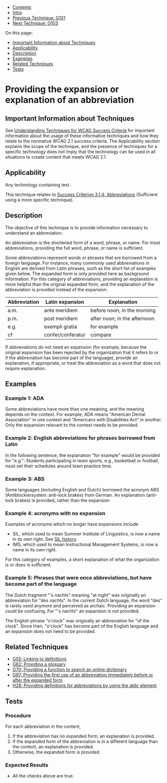 -   [Contents](https://www.w3.org/WAI/WCAG21/Techniques/#techniques "Table of Contents")
-   [Intro](https://www.w3.org/WAI/WCAG21/Techniques/#introduction "Introduction to Techniques")
-   [Previous Technique: G101](G101)
-   [Next Technique: G103](G103)

On this page:

-   [Important Information about Techniques](#important-information)
-   [Applicability](#applicability)
-   [Description](#description)
-   [Examples](#examples)
-   [Related Techniques](#related)
-   [Tests](#tests)

Providing the expansion or explanation of an abbreviation
=========================================================

Important Information about Techniques
--------------------------------------

See [Understanding Techniques for WCAG Success Criteria](https://www.w3.org/WAI/WCAG21/Understanding/understanding-techniques) for important information about the usage of these informative techniques and how they relate to the normative WCAG 2.1 success criteria. The Applicability section explains the scope of the technique, and the presence of techniques for a specific technology does not imply that the technology can be used in all situations to create content that meets WCAG 2.1.

Applicability
-------------

Any technology containing text.

This technique relates to [Success Criterion 3.1.4: Abbreviations](https://www.w3.org/WAI/WCAG21/Understanding/abbreviations) (Sufficient using a more specific technique).

Description
-----------

The objective of this technique is to provide information necessary to understand an abbreviation.

An abbreviation is the shortened form of a word, phrase, or name. For most abbreviations, providing the full word, phrase, or name is sufficient.

Some abbreviations represent words or phrases that are borrowed from a foreign language. For instance, many commonly used abbreviations in English are derived from Latin phrases, such as the short list of examples given below. The expanded form is only provided here as background information. For this category of abbreviations, providing an explanation is more helpful than the original expanded form, and the explanation of the abbreviation is provided instead of the expansion.

<table><thead><tr class="header"><th>Abbreviation</th><th>Latin expansion</th><th>Explanation</th></tr></thead><tbody><tr class="odd"><td>a.m.</td><td>ante meridiem</td><td>before noon; in the morning</td></tr><tr class="even"><td>p.m.</td><td>post meridiem</td><td>after noon; in the afternoon</td></tr><tr class="odd"><td>e.g.</td><td>exempli gratia</td><td>for example</td></tr><tr class="even"><td>cf</td><td>confer/conferatur</td><td>compare</td></tr></tbody></table>

If abbreviations do not need an expansion (for example, because the original expansion has been rejected by the organization that it refers to or if the abbreviation has become part of the language), provide an explanation, if appropriate, or treat the abbreviation as a word that does not require explanation.

Examples
--------

### Example 1: ADA

Some abbreviations have more than one meaning, and the meaning depends on the context. For example, ADA means "American Dental Association" in one context and "Americans with Disabilities Act" in another. Only the expansion relevant to the context needs to be provided.

### Example 2: English abbreviations for phrases borrowed from Latin

In the following sentence, the explanation "for example" would be provided for "e.g.": Students participating in team sports, e.g., basketball or football, must set their schedules around team practice time.

### Example 3: ABS

Some languages (including English and Dutch) borrowed the acronym ABS (Antiblockiersystem: anti-lock brakes) from German. An explanation (anti-lock brakes) is provided, rather than the expansion

### Example 4: acronyms with no expansion

Examples of acronyms which no longer have expansions include

-   SIL, which used to mean Summer Institute of Linguistics, is now a name in its own right. See [SIL history](http://www.sil.org/sil/history.htm).
-   IMS, which used to mean Instructional Management Systems, is now a name in its own right.

For this category of examples, a short explanation of what the organization is or does is sufficient.

### Example 5: Phrases that were once abbreviations, but have become part of the language

The Dutch fragment "'s nachts" meaning "at night" was originally an abbreviation for "des nachts". In the current Dutch language, the word "des" is rarely used anymore and perceived as archaic. Providing an expansion could be confusing. For "'s nachts" an expansion is not provided.

The English phrase "o'clock" was originally an abbreviation for "of the clock". Since then, "o'clock" has become part of the English language and an expansion does not need to be provided.

Related Techniques
------------------

-   [G55: Linking to definitions](https://www.w3.org/WAI/WCAG21/Techniques/general/G55)
-   [G62: Providing a glossary](https://www.w3.org/WAI/WCAG21/Techniques/general/G62)
-   [G70: Providing a function to search an online dictionary](https://www.w3.org/WAI/WCAG21/Techniques/general/G70)
-   [G97: Providing the first use of an abbreviation immediately before or after the expanded form](https://www.w3.org/WAI/WCAG21/Techniques/general/G97)
-   [H28: Providing definitions for abbreviations by using the abbr element](https://www.w3.org/WAI/WCAG21/Techniques/html/H28)

Tests
-----

### Procedure

For each abbreviation in the content,

1.  If the abbreviation has no expanded form, an explanation is provided.
2.  If the expanded form of the abbreviation is in a different language than the content, an explanation is provided.
3.  Otherwise, the expanded form is provided.

### Expected Results

-   All the checks above are true.
